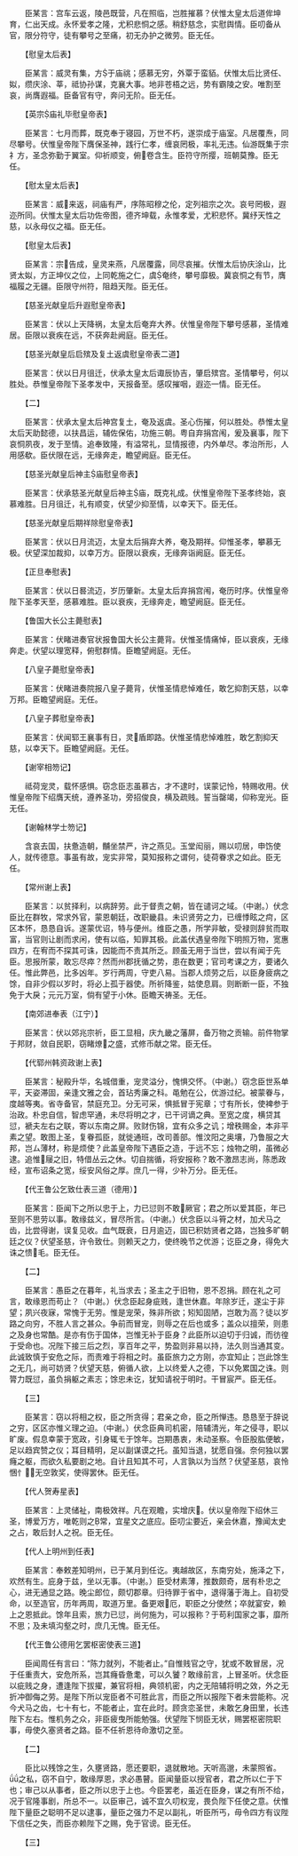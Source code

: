 <!-- { "loadSidebar": true } -->
　　臣某言：宫车云返，陵邑既营，凡在照临，岂胜摧慕？伏惟太皇太后道侔坤育，仁出天成。永怀爱孝之隆，尤积悲恫之感。稍舒慈念，实慰舆情。臣叨备从官，限分符守，徒有攀号之至痛，初无办护之微劳。臣无任。

　　【慰皇太后表】

　　臣某言：威灵有集，方于庙祧；感慕无穷，外覃于蛮貊。伏惟太后比贤任、姒，缵庆涂、莘，祗协孙谋，克襄大事。地非苍梧之远，势有霸陵之安。唯割至哀，尚膺遐福。臣备官有守，奔问无阶。臣无任。

　　【英宗庙礼毕慰皇帝表】

　　臣某言：七月而葬，既克奉于寝园，万世不朽，遂崇成于庙室。凡居覆焘，同尽攀号。伏惟皇帝陛下膺保圣神，践行仁孝，缠哀罔极，率礼无违。仙游既集于宗礻方，圣念弥勤于翼室。仰祈顺变，俯卷含生。臣符守所撄，班朝莫豫。臣无任。

　　【慰太皇太后表】

　　臣某言：威来返，祠庙有严，序陈昭穆之伦，定列祖宗之次。哀号罔极，遐迩所同。伏惟太皇太后功佐帝图，德齐坤载，永惟孝爱，尤积悲怀。冀纾天性之慈，以永母仪之福。臣无任。

　　【慰皇太后表】

　　臣某言：宗告成，皇灵来燕，凡居覆露，同尽哀摧。伏惟太后协庆涂山，比贤太姒，方正坤仪之位，上同乾施之仁，虞奄终，攀号靡极。冀哀恫之有节，膺福履之无疆。臣限守州符，阻趋天陛。臣无任。

　　【慈圣光献皇后升遐慰皇帝表】

　　臣某言：伏以上天降祸，太皇太后奄弃大养。伏惟皇帝陛下攀号感慕，圣情难居。臣限以衰疾在远，不获奔赴阙庭。臣无任。

　　【慈圣光献皇后启殡及复土返虞慰皇帝表二道】

　　臣某言：伏以日月徂迁，伏承太皇太后诹辰协吉，肇启殡宫。圣情攀号，何以胜处。恭惟皇帝陛下圣孝发中，天报备至。感叹摧咽，遐迩一情。臣无任。

　　【二】

　　臣某言：伏承太皇太后神宫复土，奄及返虞。圣心伤摧，何以胜处。恭惟太皇太后天助懿德，以扶昌运，辅佐保佑，功施三朝。粤自弃捐宫闱，爰及襄事，陛下哀恫夙夜，发于至情。追奉致隆，有溢常礼，显情报德，内外单尽。孝治所形，人用感欷。臣伏限在远，无缘奔走，瞻望阙庭。臣无任。

　　【慈圣光献皇后神主庙慰皇帝表】

　　臣某言：伏承慈圣光献皇后神主庙，既克礼成。伏惟皇帝陛下圣孝终始，哀慕难胜。日月徂迁，礼有顺变，伏望少抑至情，以幸天下。臣无任。

　　【慈圣光献皇后期祥除慰皇帝表】

　　臣某言：伏以日月流迈，太皇太后捐弃大养，奄及期祥。仰惟圣孝，攀慕无极。伏望深加裁抑，以幸万方。臣限以衰疾，无缘奔诣阙庭。臣无任。

　　【正旦奉慰表】

　　臣某言：伏以日晷流迈，岁历肇新。太皇太后弃捐宫闱，奄历时序。伏惟皇帝陛下圣孝天至，感慕难胜。臣以衰疾，无缘奔走，瞻望阙庭。臣无任。

　　【鲁国大长公主薨慰表】

　　臣某言：伏睹进奏官状报鲁国大长公主薨背。伏惟圣情痛悼，臣以衰疾，无缘奔走。伏望以理宽释，俯慰群情。臣瞻望阙庭。无任。

　　【八皇子薨慰皇帝表】

　　臣某言：伏睹进奏院报八皇子薨背，伏惟圣情悲悼难任，敢乞抑割天慈，以幸万邦。臣瞻望阙庭。无任。

　　【八皇子葬慰皇帝表】

　　臣某言：伏闻郓王襄事有日，灵盾即路。伏惟圣情悲悼难胜，敢乞割抑天慈，以幸天下。臣瞻望阙庭。无任。

　　【谢宰相笏记】

　　祗荷宠灵，载怀感惧。窃念臣志虽慕古，才不逮时，误蒙记怜，特赐收用。伏惟皇帝陛下绍膺天统，遵养圣功，旁招俊良，横及疏贱。誓当罄竭，仰称宠光。臣无任。

　　【谢翰林学士笏记】

　　含哀去国，扶惫造朝，黼坐禁严，许之燕见。玉堂闳丽，赐以叨居，申饬使人，就传德意。事虽有故，宠实非常，莫知报称之谓何，徒荷眷求之如此。臣无任。

　　【常州谢上表】

　　臣某言：以贫择利，以病辞劳。此于督责之朝，皆在谴诃之域。（中谢。）伏念臣比在群牧，常求外官，蒙恩朝廷，改职畿县。未识贤劳之力，已缠悸眩之疴，区区本怀，恳恳自诉。遂蒙优诏，特与便州。维臣之愚，所学非敏，受禄则辞贫而取富，当官则让剧而求闲，使有以临，知罪其极。此盖伏遇皇帝陛下明照万物，宽惠四方，在宥而不探其可诛，因能而不责其所乏。顾虽无用于当世，尝以有闻于先臣。思报所蒙，敢忘尽瘁？然而州郡抚循之势，患在数更；官司考课之方，要诸久任。惟此弊邑，比多凶年。岁行两周，守吏八易。当郡人烦劳之后，以臣身疲病之馀，自非少假以岁时，将必上孤于器使。所祈降鉴，姑使息肩。则断断一臣，不独免于大戾；元元万室，倘有望于小休。臣瞻天祷圣。无任。

　　【南郊进奉表（江宁）】

　　臣某言：伏以郊兆宗祈，臣工显相，庆九畿之藩屏，备万物之贡输。前件物掌于邦财，敛自民职，窃睹燎之盛，式修币献之常。臣无任。

　　【代郓州韩资政谢上表】

　　臣某言：秘殿升华，名城借重，宠灵溢分，愧惧交怀。（中谢。）窃念臣世系单平，天姿滞固，亲逢文雅之会，首玷秀廉之科。黾勉在公，优游过纪。被蒙眷与，度越等夷。省寺备官，禁庭充卫。分无可采，惧抵冒于宪章；寸有所长，使裨参于治政。朴忠自信，智虑罕通，未尽将明之才，已干诃谪之典。至宽之度，横贷其愆，褫夫左右之联，寄以东南之屏。败财伤锦，宜有众多之讥；增秩赐金，本非平素之望。敢图上圣，复眷孤臣，就徙通班，改司善部。惟汶阳之奥壤，乃鲁服之大邦，岂ム薄材，称是烦使？此盖皇帝陛下遇臣之造，于远不忘；烛物之明，虽微必逮。追惟屦之旧，特借丛云之休。切自揣循，将安报称？敢不激昂志尚，陈悉政经，宣布诏条之宽，绥安风俗之厚。庶几一得，少补万分。臣无任。

　　【代王鲁公乞致仕表三道（德用）】

　　臣某言：臣闻下之所以忠于上，力已愆则不敢厥官；君之所以爱其臣，年已至则不思劳以事。敢缘兹义，冒尽所言。（中谢。）伏念臣以斗筲之材，加犬马之齿，比尝得谢，误复见收。血气既衰，日月逾迈，固已积妨贤者之路，岂独多旷朝廷之仪？伏望圣慈，许令致仕。则赖天之力，使终晚节之优游；讫臣之身，得免大诛之愦毛。臣无任。

　　【二】

　　臣某言：愚臣之在暮年，礼当求去；圣主之于旧物，恩不忍捐。顾在礼之可言，敢缘恩而苟止？（中谢。）伏念臣起身疵贱，逢世休嘉。年除岁迁，遂尘于非望；夙兴夜寐，常愧于无劳。惟是宠荣，殊非所欲；矧知固陋，岂敢为高？徒以岁路之向穷，不胜人言之甚众。争前而冒宠，则辱之在后也或多；盖众以擅荣，则患之及身也常酷。是亦有伤于国体，岂惟无补于臣身？此臣所以迫切于归诚，而彷徨于受命也。况陛下接三后之烈，享百年之平，势盈则非易以持，法久则当通其变。此诚致慎于安危之际，而责难于将相之时。虽臣旅力之方刚，亦宜知止；岂此馀生之无几，尚可妨贤？伏望天慈，俯循人欲，上以终爱人之德，下以免累国之诛。则膂力既愆，虽负捐躯之素志；馀忠未讫，犹知请祝于明时。干冒宸严。臣无任。

　　【三】

　　臣某言：窃以将相之权，臣之所贪得；君亲之命，臣之所惮违。恳恳至于辞说之穷，区区亦惟义理之迫。（中谢。）伏念臣典司机密，陪辅清光，年之侵寻，职以旷废。假息幸蒙于宽政，引身辄モ于馀年。岂期愚衷，未动圣察。令臣股肱便敏，足以趋宾赞之仪；耳目精明，足以副谋谟之托。虽知当退，犹愿自强。奈何独以罢癃之躯，而欲久私要剧之地。自计且知其不可，人言孰以为当然？伏望圣慈，哀怜悃忄，无空敦奖，使得罢休。臣无任。

　　【代人贺寿星表】

　　臣某言：上灵储祉，南极效祥。凡在观瞻，实增庆。伏以皇帝陛下绍休三圣，博爱万方，唯乾则之常，宜星文之底应。臣叨尘要近，亲会休嘉，豫闻太史之占，敢后封人之祝。臣无任。

　　【代人上明州到任表】

　　臣某言：奉敕差知明州，已于某月到任讫。夷越故区，东南穷处，施泽之下，欢然有生。庇身于兹，坐以无事。（中谢。）臣受材素薄，推数颇奇，居有朴忠之心，进无通显之路。晚尘郎位，颇切郡章。归待罪于省中，退得藩于海上。自初受命，以至造官，历年两周，取道万里。备更艰厄，职臣之分使然；卒就宴安，赖上之恩抵此。馀年且索，旅力已愆，尚何施为，可以报称？于苟利国家之事，靡所不思；及未填沟壑之时，庶几无愧。臣无任。

　　【代王鲁公德用乞罢枢密使表三道】

　　臣闻周任有言曰：“陈力就列，不能者止。”自惟贱官之守，犹或不敢冒居，况于任重责大，安危所系，岂其癃昏惫耄，可以久饕？敢缘前言，上冒圣听。伏念臣以疵贱之身，遭逢陛下拔擢，兼官将相，典领机密，内之无陪辅将明之效，外之无折冲御侮之劳。是陛下所以宠臣者不可胜此言，而臣之所以报陛下者未尝能称。况今犬马之齿，七十有七，不能者止，宜在此时。顾贪恋圣世，未敢乞身田里，长违陛下左右。惟机务之众，非臣疲曳所能勉强。伏望陛下悯臣无状，赐罢枢密院职事，毋使久塞贤者之路。臣不任祈恩待命激切之至。

　　【二】

　　臣比以残馀之生，久壅贤路，愿还要职，退就散地。天听高邈，未蒙照省。之私，窃不自宁，敢缘厚恩，求必愚瞽。臣闻量臣以授官者，君之所以仁于下也；审己以从事者，臣之所以忠于上也。今臣罢老，虽近在臣身，谋之有所不给，况于官隆事剧，所总不一。以臣审己，诚不宜久叨权宠，畏负陛下任使之意。伏惟陛下量臣之聪明不足以逮事，量臣之强力不足以副礼，听臣所丐，毋令四方有议陛下信任之失，而臣亦赖陛下之赐，免于官谤。臣无任。

　　【三】

